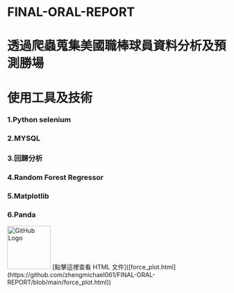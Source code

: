 # FINAL-ORAL-REPORT
# 透過爬蟲蒐集美國職棒球員資料分析及預測勝場
# 使用工具及技術
### 1.Python selenium
### 2.MYSQL
### 3.回歸分析
### 4.Random Forest Regressor
### 5.Matplotlib
### 6.Panda
<img src="https://github.githubassets.com/images/modules/logos_page/GitHub-Mark.png" alt="GitHub Logo" width="100">
[點擊這裡查看 HTML 文件]([force_plot.html](https://github.com/zhengmichael061/FINAL-ORAL-REPORT/blob/main/force_plot.html))

